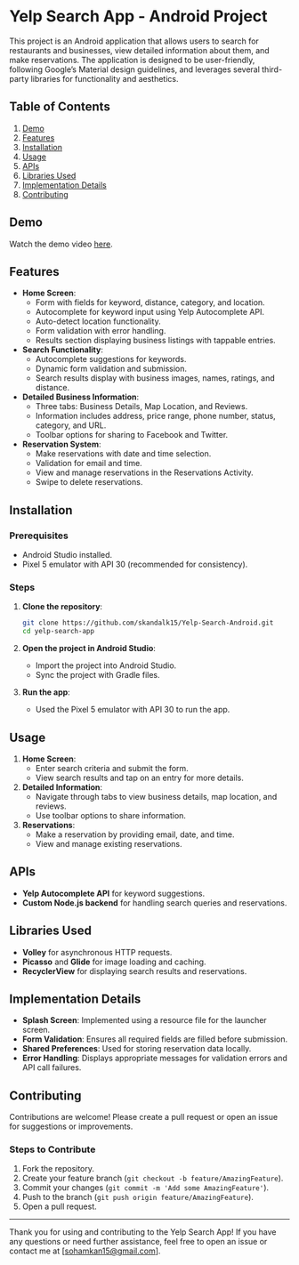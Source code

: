 # Yelp Search App - Android Project

This project is an Android application that allows users to search for restaurants and businesses, view detailed information about them, and make reservations. The application is designed to be user-friendly, following Google’s Material design guidelines, and leverages several third-party libraries for functionality and aesthetics.

## Table of Contents

1. [Demo](#demo)
2. [Features](#features)
3. [Installation](#installation)
4. [Usage](#usage)
5. [APIs](#apis)
6. [Libraries Used](#libraries-used)
7. [Implementation Details](#implementation-details)
8. [Contributing](#contributing)

## Demo

Watch the demo video [here](https://drive.google.com/file/d/1-5cyEnYmylkcg1vrSN3gHmeC2C46ITqS/view).

## Features

- **Home Screen**: 
  - Form with fields for keyword, distance, category, and location.
  - Autocomplete for keyword input using Yelp Autocomplete API.
  - Auto-detect location functionality.
  - Form validation with error handling.
  - Results section displaying business listings with tappable entries.
- **Search Functionality**:
  - Autocomplete suggestions for keywords.
  - Dynamic form validation and submission.
  - Search results display with business images, names, ratings, and distance.
- **Detailed Business Information**:
  - Three tabs: Business Details, Map Location, and Reviews.
  - Information includes address, price range, phone number, status, category, and URL.
  - Toolbar options for sharing to Facebook and Twitter.
- **Reservation System**:
  - Make reservations with date and time selection.
  - Validation for email and time.
  - View and manage reservations in the Reservations Activity.
  - Swipe to delete reservations.

## Installation

### Prerequisites

- Android Studio installed.
- Pixel 5 emulator with API 30 (recommended for consistency).

### Steps

1. **Clone the repository**:
   ```bash
   git clone https://github.com/skandalk15/Yelp-Search-Android.git
   cd yelp-search-app
   ```

2. **Open the project in Android Studio**:
   - Import the project into Android Studio.
   - Sync the project with Gradle files.

3. **Run the app**:
   - Used the Pixel 5 emulator with API 30 to run the app.

## Usage

1. **Home Screen**:
   - Enter search criteria and submit the form.
   - View search results and tap on an entry for more details.
2. **Detailed Information**:
   - Navigate through tabs to view business details, map location, and reviews.
   - Use toolbar options to share information.
3. **Reservations**:
   - Make a reservation by providing email, date, and time.
   - View and manage existing reservations.

## APIs

- **Yelp Autocomplete API** for keyword suggestions.
- **Custom Node.js backend** for handling search queries and reservations.

## Libraries Used

- **Volley** for asynchronous HTTP requests.
- **Picasso** and **Glide** for image loading and caching.
- **RecyclerView** for displaying search results and reservations.

## Implementation Details

- **Splash Screen**: Implemented using a resource file for the launcher screen.
- **Form Validation**: Ensures all required fields are filled before submission.
- **Shared Preferences**: Used for storing reservation data locally.
- **Error Handling**: Displays appropriate messages for validation errors and API call failures.

## Contributing

Contributions are welcome! Please create a pull request or open an issue for suggestions or improvements.

### Steps to Contribute

1. Fork the repository.
2. Create your feature branch (`git checkout -b feature/AmazingFeature`).
3. Commit your changes (`git commit -m 'Add some AmazingFeature'`).
4. Push to the branch (`git push origin feature/AmazingFeature`).
5. Open a pull request.

---
Thank you for using and contributing to the Yelp Search App! If you have any questions or need further assistance, feel free to open an issue or contact me at [sohamkan15@gmail.com].
